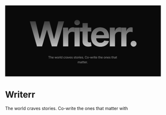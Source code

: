 ![logo](https://github.com/AkshatT5/writerr/blob/main/images/logo.png)

# Writerr
The world craves stories. Co-write the ones that matter with

